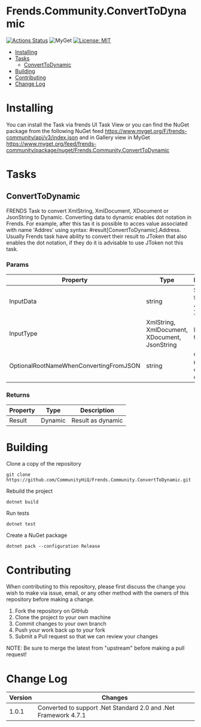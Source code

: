 # Frends.Community.ConvertToDynamic

[![Actions Status](https://github.com/CommunityHiQ/Frends.Community.ConvertToDynamic/workflows/PackAndPushAfterMerge/badge.svg)](https://github.com/CommunityHiQ/Frends.Community.ConvertToDynamic/actions) ![MyGet](https://img.shields.io/myget/frends-community/v/Frends.Community.ConvertToDynamic) [![License: MIT](https://img.shields.io/badge/License-MIT-yellow.svg)](https://opensource.org/licenses/MIT) 

- [Installing](#installing)
- [Tasks](#tasks)
     - [ConvertToDynamic](#ConvertToDynamic)
- [Building](#building)
- [Contributing](#contributing)
- [Change Log](#change-log)

# Installing

You can install the Task via frends UI Task View or you can find the NuGet package from the following NuGet feed
https://www.myget.org/F/frends-community/api/v3/index.json and in Gallery view in MyGet https://www.myget.org/feed/frends-community/package/nuget/Frends.Community.ConvertToDynamic

# Tasks

## ConvertToDynamic

FRENDS Task to convert XmlString, XmlDocument, XDocument or JsonString to Dynamic. Converting data to dynamic enables dot notation in Frends. For example, after this tas it is possible to acces value associated with name 'Addres' using syntax: #result[ConvertToDynamic].Address. Usually Frends task have ability to convert their result to JToken that also enables the dot notation, if they do it is advisable to use JToken not this task. 

### Params

| Property				|  Type   | Description								| Example                     |
|-----------------------|---------|-----------------------------------------|-----------------------------|
| InputData				| string	| Supported formats JSON and XML | `<root><field>1</field></root>` |
| InputType			| XmlString, XmlDocument, XDocument, JsonString 	| Input data type	| `XmlString`|
| OptionalRootNameWhenConvertingFromJSON	| string	| Give root name for created object	| `root` |

### Returns

| Property      | Type     | Description                      |
|---------------|----------|----------------------------------|
| Result        | Dynamic   | Result as dynamic	|


# Building

Clone a copy of the repository

`git clone https://github.com/CommunityHiQ/Frends.Community.ConvertToDynamic.git`

Rebuild the project

`dotnet build`

Run tests

`dotnet test`

Create a NuGet package

`dotnet pack --configuration Release`

# Contributing
When contributing to this repository, please first discuss the change you wish to make via issue, email, or any other method with the owners of this repository before making a change.

1. Fork the repository on GitHub
2. Clone the project to your own machine
3. Commit changes to your own branch
4. Push your work back up to your fork
5. Submit a Pull request so that we can review your changes

NOTE: Be sure to merge the latest from "upstream" before making a pull request!

# Change Log

| Version | Changes |
| ------- | ------- |
| 1.0.1   | Converted to support .Net Standard 2.0 and .Net Framework 4.7.1 |
